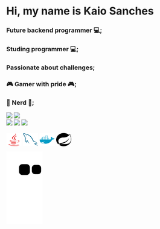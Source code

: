 # Hi, my name is Kaio Sanches
### Future backend programmer  💻;
### Studing programmer  💻; 
### Passionate about challenges;
### 🎮 Gamer with pride 🎮;
### 🤖 Nerd 🤖;

<div>
  <img height="150px" src="https://github-readme-stats.vercel.app/api?username=Kaio10-collab&show_icons=true&theme=tokyonight&include_all_commits=true&count_private=true"/>
  <img height="150px" src="https://github-readme-stats.vercel.app/api/top-langs/?username=Kaio10-collab&layout=compact&langs_count=16&theme=tokyonight"/>
</div>
  <a href="https://www.instagram.com/kaio_k8/" target="_blank"><img src="https://img.shields.io/badge/-Instagram-%23E4405F?style=for-the-badge&logo=instagram&logoColor=white" target="_blank"></a>
  <a href = "mailto:sancheskaio@gmail.com"><img src="https://img.shields.io/badge/-Gmail-%23333?style=for-the-badge&logo=gmail&logoColor=white" target="_blank"></a>
  <a href="https://www.linkedin.com/in/kaio-sanches-557089166/" target="_blank"><img src="https://img.shields.io/badge/-LinkedIn-%230077B5?style=for-the-badge&logo=linkedin&logoColor=black" target="_blank"></a> 
  
   <div style="display: inline_block"><br>
     <img align="center" alt="Kaio-JAVA" height="35" width="40" src="https://raw.githubusercontent.com/devicons/devicon/master/icons/java/java-plain.svg">
     <img align="center" alt="Kaio-mysql" height="35" width="40" src="https://raw.githubusercontent.com/devicons/devicon/master/icons/mysql/mysql-plain.svg">
     <img align="center" alt="Kaio-docker" height="35" width="40" src="https://raw.githubusercontent.com/devicons/devicon/master/icons/docker/docker-plain.svg">
     <img align="center" alt="Kaio-spring" height="35" width="40" src="https://raw.githubusercontent.com/devicons/devicon/master/icons/spring/spring-plain.svg">
  </div>

 ![Snake animation](https://github.com/rafaballerini/rafaballerini/blob/output/github-contribution-grid-snake.svg)
